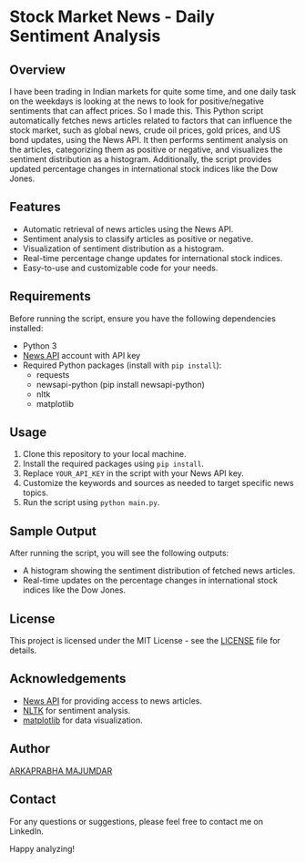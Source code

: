 # Stock Market News - Daily Sentiment Analysis

## Overview

I have been trading in Indian markets for quite some time, and one daily task on the weekdays is looking at the news to look for positive/negative sentiments that can affect prices. So I made this.
This Python script automatically fetches news articles related to factors that can influence the stock market, such as global news, crude oil prices, gold prices, and US bond updates, using the News API. It then performs sentiment analysis on the articles, categorizing them as positive or negative, and visualizes the sentiment distribution as a histogram. Additionally, the script provides updated percentage changes in international stock indices like the Dow Jones.

## Features

- Automatic retrieval of news articles using the News API.
- Sentiment analysis to classify articles as positive or negative.
- Visualization of sentiment distribution as a histogram.
- Real-time percentage change updates for international stock indices.
- Easy-to-use and customizable code for your needs.

## Requirements

Before running the script, ensure you have the following dependencies installed:

- Python 3
- [News API](https://newsapi.org/) account with API key
- Required Python packages (install with `pip install`):
  - requests
  - newsapi-python (pip install newsapi-python)
  - nltk
  - matplotlib

## Usage

1. Clone this repository to your local machine.
2. Install the required packages using `pip install`.
3. Replace `YOUR_API_KEY` in the script with your News API key.
4. Customize the keywords and sources as needed to target specific news topics.
5. Run the script using `python main.py`.

## Sample Output

After running the script, you will see the following outputs:

- A histogram showing the sentiment distribution of fetched news articles.
- Real-time updates on the percentage changes in international stock indices like the Dow Jones.

## License

This project is licensed under the MIT License - see the [LICENSE](LICENSE) file for details.

## Acknowledgements

- [News API](https://newsapi.org/) for providing access to news articles.
- [NLTK](https://www.nltk.org/_modules/nltk/sentiment/vader.html) for sentiment analysis.
- [matplotlib](https://matplotlib.org/) for data visualization.

## Author

[ARKAPRABHA MAJUMDAR](https://www.linkedin.com/in/arkaprabha-majumdar/)

## Contact

For any questions or suggestions, please feel free to contact me on LinkedIn.

Happy analyzing!
